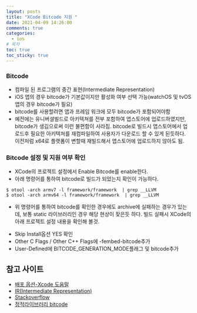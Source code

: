 ```yaml
---
layout: posts
title: "XCode Bitcode 지원 "
date: 2021-04-09 14:26:00
comments: true
categories:
  - ios
# 목차
toc: true
toc_sticky: true
---
```


### Bitcode

  * 컴파일 된 프로그램의 중간 표현(Intermediate Representation)
  * iOS 앱의 경우 bitcode가 기본값이지만 활성화 여부 선택 가능(watchOS 및 tvOS 앱의 경우 bitcode가 필요)
  * bitcode를 사용할려면 앱과 프레임 워크에 모두 bitcode가 포함되어야함
  * 예전에는 유니버셜빌드로 아키텍쳐를 전부 포함하여 앱스토어에 업로드하였지만, bitcode가 생김으로써 이런 불편함이 사라짐.
  bitcode로 빌드시 앱스토어에서 업로드후 필요한 아키텍쳐를 재컴파일하여 사용자가 다운로드 할 수 있게 된듯하다.
  이전처럼 x64로 플랫폼이 변할때 재빌드해서 앱스토어에 업로드하지 않아도 됨.

### Bitcode 설정 및 지원 여부 확인

  * XCode의 프로젝트 설정에서 Enable Bitcode를 enable한다.
  * 아래 명령어를 통하여 bitcode로 빌드가 되었는지 확인이 가능하다.
  ```
  $ otool -arch armv7 -l framework/framework  | grep __LLVM
  $ otool -arch armv64 -l framework/framework  | grep __LLVM
  ```
  * 위 명령어를 통하여 bitcode를 확인한 경우에도 archive에 실패하는 경우가 있는데, 보통 static 라이브러리인 경우 해당 현상이 잦은듯 하다.
  빌드 실패시 XCode의 아래 프로젝트 설정 내용을 확인해 볼것.
  - Skip Install옵션 YES 확인
  - Other C Flags / Other C++ Flags에 -fembed-bitcode추가
  - User-Defined에 BITCODE_GENERATION_MODE플래그 및 bitcode추가

## 참고 사이트

  - [배포 옵션-Xcode 도움말](https://help.apple.com/xcode/mac/11.0/index.html?localePath=en.lproj#/devde46df08a)
  - [IR(Intermediate Representation)](https://www.lazenca.net/pages/viewpage.action?pageId=6324673)
  - [Stackoverflow](https://stackoverflow.com/questions/61824439/bitcode-bundle-could-not-be-generated-because)
  - [정적라이브러리 bitcode](https://oraora.tistory.com/entry/iOS-%ED%94%84%EB%A1%9C%EC%A0%9D%ED%8A%B8%EC%97%90%EC%84%9C-%EC%82%AC%EC%9A%A9%ED%95%98%EB%8A%94-%EC%A0%95%EC%A0%81-%EB%9D%BC%EC%9D%B4%EB%B8%8C%EB%9F%AC%EB%A6%AC%EB%8F%84-Bitcode-%EC%A0%81%EC%9A%A9)

  